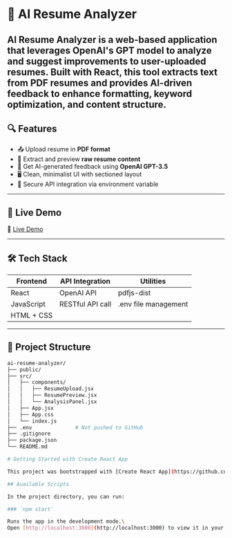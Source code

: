 # 🧠 AI Resume Analyzer

**AI Resume Analyzer** is a web-based application that leverages OpenAI's GPT model to analyze and suggest improvements to user-uploaded resumes. Built with React, this tool extracts text from PDF resumes and provides AI-driven feedback to enhance formatting, keyword optimization, and content structure.
---
## 🔍 Features

- 📤 Upload resume in **PDF format**
- 📃 Extract and preview **raw resume content**
- 🤖 Get AI-generated feedback using **OpenAI GPT-3.5**
- 🖥️ Clean, minimalist UI with sectioned layout
- 🔐 Secure API integration via environment variable
---
## 🚀 Live Demo

🔗 [Live Demo](https://your-live-demo-link.com)

---

## 🛠 Tech Stack

| Frontend      | API Integration | Utilities     |
|---------------|------------------|----------------|
| React         | OpenAI API       | pdfjs-dist     |
| JavaScript    | RESTful API call | .env file management |
| HTML + CSS    |                  |                |

---

## 📁 Project Structure

```bash
ai-resume-analyzer/
├── public/
├── src/
│   ├── components/
│   │   ├── ResumeUpload.jsx
│   │   ├── ResumePreview.jsx
│   │   └── AnalysisPanel.jsx
│   ├── App.jsx
│   ├── App.css
│   └── index.js
├── .env              # Not pushed to GitHub
├── .gitignore
├── package.json
└── README.md

# Getting Started with Create React App

This project was bootstrapped with [Create React App](https://github.com/facebook/create-react-app).

## Available Scripts

In the project directory, you can run:

### `npm start`

Runs the app in the development mode.\
Open [http://localhost:3000](http://localhost:3000) to view it in your browser.


